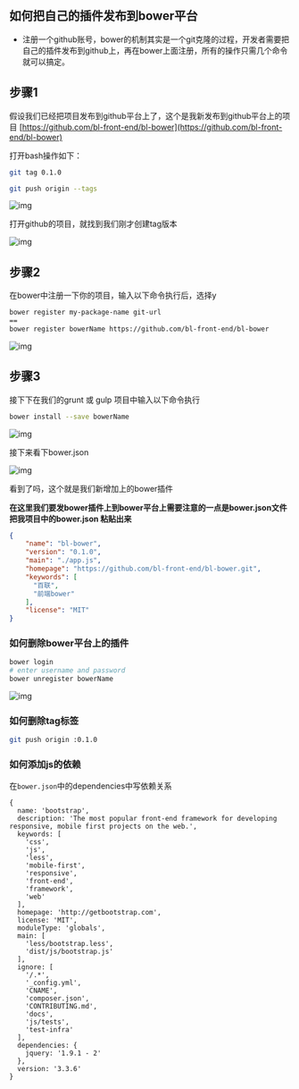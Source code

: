 
## 如何把自己的插件发布到bower平台

- 注册一个github账号，bower的机制其实是一个git克隆的过程，开发者需要把自己的插件发布到github上，再在bower上面注册，所有的操作只需几个命令就可以搞定。

## 步骤1

假设我们已经把项目发布到github平台上了，这个是我新发布到github平台上的项目  [https://github.com/bl-front-end/bl-bower](https://github.com/bl-front-end/bl-bower)

打开bash操作如下：

```sh
git tag 0.1.0
```

```sh
git push origin --tags
```
![img](http://ccppchen.github.io/images/QQ20160520-0.jpg)

打开github的项目，就找到我们刚才创建tag版本

![img](http://ccppchen.github.io/images/QQ20160520-1.jpg)

## 步骤2

在bower中注册一下你的项目，输入以下命令执行后，选择y


```sh
bower register my-package-name git-url
==
bower register bowerName https://github.com/bl-front-end/bl-bower
```
![img](http://ccppchen.github.io/images/QQ20160520-2.jpg)

## 步骤3

接下下在我们的grunt 或 gulp 项目中输入以下命令执行

```sh
bower install --save bowerName
```
![img](http://ccppchen.github.io/images/QQ20160520-3.jpg)

接下来看下bower.json

![img](http://ccppchen.github.io/images/QQ20160520-4.jpg)

看到了吗，这个就是我们新增加上的bower插件


**在这里我们要发bower插件上到bower平台上需要注意的一点是bower.json文件 把我项目中的bower.json 粘贴出来**

```JSON
{
	"name": "bl-bower",
	"version": "0.1.0",
	"main": "./app.js",
	"homepage": "https://github.com/bl-front-end/bl-bower.git",
	"keywords": [
	  "百联",
	  "前端bower"
	],
	"license": "MIT"
}
```

### 如何删除bower平台上的插件
```sh
bower login
# enter username and password  
bower unregister bowerName

```
![img](http://ccppchen.github.io/images/QQ20160520-5.jpg)

### 如何删除tag标签

```sh
git push origin :0.1.0
```

### 如何添加js的依赖

在`bower.json`中的dependencies中写依赖关系

```
{
  name: 'bootstrap',
  description: 'The most popular front-end framework for developing responsive, mobile first projects on the web.',
  keywords: [
    'css',
    'js',
    'less',
    'mobile-first',
    'responsive',
    'front-end',
    'framework',
    'web'
  ],
  homepage: 'http://getbootstrap.com',
  license: 'MIT',
  moduleType: 'globals',
  main: [
    'less/bootstrap.less',
    'dist/js/bootstrap.js'
  ],
  ignore: [
    '/.*',
    '_config.yml',
    'CNAME',
    'composer.json',
    'CONTRIBUTING.md',
    'docs',
    'js/tests',
    'test-infra'
  ],
  dependencies: {
    jquery: '1.9.1 - 2'
  },
  version: '3.3.6'
}
```

